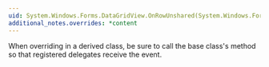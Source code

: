 ```yaml
---
uid: System.Windows.Forms.DataGridView.OnRowUnshared(System.Windows.Forms.DataGridViewRowEventArgs)
additional_notes.overrides: *content
---
```


<p>When overriding <xref href="System.Windows.Forms.DataGridView.OnRowUnshared(System.Windows.Forms.DataGridViewRowEventArgs)"></xref> in a derived class, be sure to call the base class's <xref href="System.Windows.Forms.DataGridView.OnRowUnshared(System.Windows.Forms.DataGridViewRowEventArgs)"></xref> method so that registered delegates receive the event.</p>


